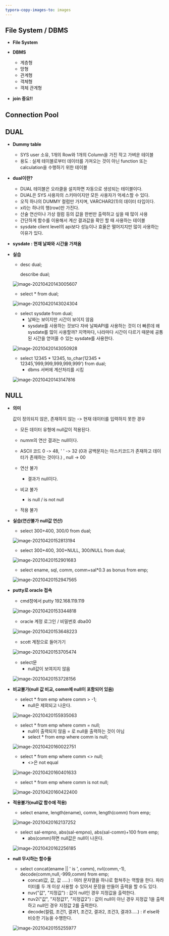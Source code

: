 ```yaml
---
typora-copy-images-to: images
---
```






## File System / DBMS

- **File System**

- **DBMS**
  - 계층형
  - 망형
  - 관계형
  - 객체형
  - 객체 관계형



- **join 중요!!**



## Connection Pool



## DUAL

- **Dummy table**
  - SYS user 소유, 1개의 Row와 1개의 Column을 가진 작고 가벼운 테이블
  - 용도 : 실제 테이블로부터 데이터를 가져오는 것이 아닌 function 또는 calculation을 수행하기 위한 테이블



- **dual이란?**
  - DUAL 테이블은 오라클을 설치하면 자동으로 생성되는 테이블이다.
  - DUAL은 SYS 사용자의 스키마이지만 모든 사용자가 억세스할 수 있다.
  - 오직 하나의 DUMMY 컬럼만 가지며, VARCHAR2(1)의 데이터 타입이다.
  - x라는 하나의 행(row)만 가진다.
  - 산술 연산이나 가상 컬럼 등의 값을 한번만 출력하고 싶을 때 많이 사용
  - 간단하게 함수를 이용해서 계산 결과값을 확인 할 때 사용하는 테이블
  - sysdate client level의 api보다 성능이나 효율은 떨어지지만 많이 사용하는 이유가 있다.



- **sysdate : 현재 날짜와 시간을 가져옴** 



- **실습**

  - desc dual;

    describe dual;

  ![image-20210420143005607](images/image-20210420143005607.png)

  

  - select * from  dual;

  ![image-20210420143024304](images/image-20210420143024304.png)

  

  - select sysdate from dual;
    - 날짜는 보이지만 시간이 보이지 않음
    - sysdate를 사용하는 것보다 자바 날짜API를 사용하는 것이 더 빠른데 왜 sysdate를 많이 사용할까? 지역마다, 나라마다 시간이 다르기 때문에 공통된 시간을 얻어올 수 있는 sysdate를 사용한다.

  ![image-20210420143050928](images/image-20210420143050928.png)

  - select 12345 * 12345, to_char(12345 * 12345,'999,999,999,999,999') from dual;
    - dbms 서버에 계산처리를 시킴

  ![image-20210420143147816](images/image-20210420143147816.png)





## NULL

- **의미**

  값이 정의되지 않은, 존재하지 않는 -> 현재 데이터를 입력하지 못한 경우

  - 모든 데이터 유형에 null값이 적용된다.
  - numm의 연산 결과는 null이다.

  - ASCII 코드 0 -> 48, '   ' -> 32 (0과 공백문자는 아스키코드가 존재하고 데이터가 존재하는 것이다.) , null -> 00 

  - 연산 불가
    - 결과가 null이다.
  - 비교 불가
    - is null / is not null
  - 적용 불가



- **실습(연산불가 null값 연산)**

  - select 300+400, 300/0 from dual;

  ![image-20210420152813194](images/image-20210420152813194.png)

  

  - select 300+400, 300+NULL, 300/NULL from dual;

  ![image-20210420152901683](images/image-20210420152901683.png)

  

  - select ename, sql, comm, comm+sal*0.3 as bonus from emp;

  ![image-20210420152947565](images/image-20210420152947565.png)



- **putty로 oracle 접속**

  - cmd창에서 putty 192.168.119.119

  ![image-20210420153344818](images/image-20210420153344818.png)

  - oracle 계정 로그인 / 비밀번호 dba00

  ![image-20210420153648223](images/image-20210420153648223.png)

  - scott 계정으로 들어가기

  ![image-20210420153705474](images/image-20210420153705474.png)

  - select문
    - null값이 보여지지 않음

  ![image-20210420153728156](images/image-20210420153728156.png)

  

- **비교불가(null 값 비교, comm에 null이 포함되어 있음)**

  - select * from emp where comm > -1;
    - null은 제외되고 나온다.

  ![image-20210420155935063](images/image-20210420155935063.png)

  - select * from emp where comm = null;
    - null이 출력되지 않음 = 로 null을 출력하는 것이 아님
    - select * from emp where comm is null;

  ![image-20210420160022751](images/image-20210420160022751.png)

  - select * from emp where comm <> null;
    - <>은 not equal

  ![image-20210420160401633](images/image-20210420160401633.png)

  

  - select * from emp where comm is not null;

  ![image-20210420160422400](images/image-20210420160422400.png)

  

- **적용불가(null값 함수에 적용)**

  - select ename, length(ename), comm, length(comm) from emp;

  ![image-20210420162137252](images/image-20210420162137252.png)

  

  - select sal-empno, abs(sal-empno), abs(sal-comm)+100 from emp;
    - abs(comm)하면 null값은 null이 나온다.

  ![image-20210420162256185](images/image-20210420162256185.png)



- **null 무시하는 함수들**

  - select concat(ename || ' is ', comm), nvl(comm,-1), decode(comm,null,-999,comm) from emp;
    - concat(값, 값, 값 .....) : 여러 문자열을 하나로 합쳐주는 역할을 한다. 파라미터를 두 개 이상 사용할 수 있어서 문장을 만들어 출력을 할 수도 있다.
    - nuv("값", "지정값") : 값이 null인 경우 지정값을 출력한다.
    - nuv2("값", "지정값1", "지정값2") : 값이 null이 아닌 경우 지정값 1을 출력하고 null인 경우 지정값 2를 출력한다.
    - decode(컬럼, 조건1, 결과1, 조건2, 결과2, 조건3, 결과3.....) : if else와 비슷한 기능을 수행한다.

  ![image-20210420155255977](images/image-20210420155255977.png)

  
